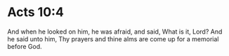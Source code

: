 # Acts 10:4

And when he looked on him, he was afraid, and said, What is it, Lord? And he said unto him, Thy prayers and thine alms are come up for a memorial before God.